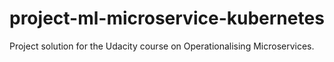 # project-ml-microservice-kubernetes
Project solution for the Udacity course on Operationalising Microservices.
